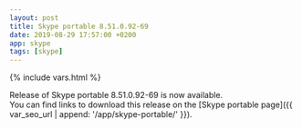 ```yaml
---
layout: post
title: Skype portable 8.51.0.92-69
date: 2019-08-29 17:57:00 +0200
app: skype
tags: [skype]
---
```

{% include vars.html %}

Release of Skype portable 8.51.0.92-69 is now available.<br />
You can find links to download this release on the [Skype portable page]({{ var_seo_url | append: '/app/skype-portable/' }}).